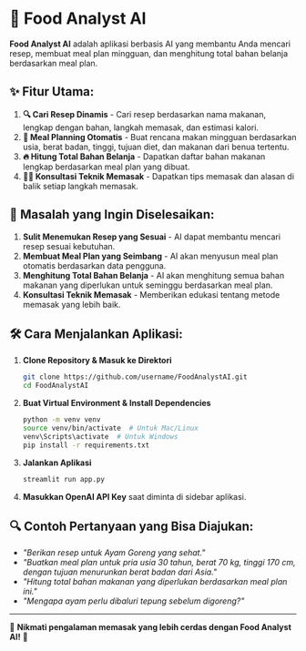 # 🍜 Food Analyst AI
**Food Analyst AI** adalah aplikasi berbasis AI yang membantu Anda mencari resep, membuat meal plan mingguan, dan menghitung total bahan belanja berdasarkan meal plan.

## ✨ Fitur Utama:
1. **🔍 Cari Resep Dinamis** - Cari resep berdasarkan nama makanan, lengkap dengan bahan, langkah memasak, dan estimasi kalori.
2. **📅 Meal Planning Otomatis** - Buat rencana makan mingguan berdasarkan usia, berat badan, tinggi, tujuan diet, dan makanan dari benua tertentu.
3. **🔥 Hitung Total Bahan Belanja** - Dapatkan daftar bahan makanan lengkap berdasarkan meal plan yang dibuat.
4. **🧑‍🍳 Konsultasi Teknik Memasak** - Dapatkan tips memasak dan alasan di balik setiap langkah memasak.

## 📌 Masalah yang Ingin Diselesaikan:
1. **Sulit Menemukan Resep yang Sesuai** - AI dapat membantu mencari resep sesuai kebutuhan.
2. **Membuat Meal Plan yang Seimbang** - AI akan menyusun meal plan otomatis berdasarkan data pengguna.
3. **Menghitung Total Bahan Belanja** - AI akan menghitung semua bahan makanan yang diperlukan untuk seminggu berdasarkan meal plan.
4. **Konsultasi Teknik Memasak** - Memberikan edukasi tentang metode memasak yang lebih baik.

## 🛠 Cara Menjalankan Aplikasi:
1. **Clone Repository & Masuk ke Direktori**
   ```bash
   git clone https://github.com/username/FoodAnalystAI.git
   cd FoodAnalystAI
   ```
2. **Buat Virtual Environment & Install Dependencies**
   ```bash
   python -m venv venv
   source venv/bin/activate  # Untuk Mac/Linux
   venv\Scripts\activate  # Untuk Windows
   pip install -r requirements.txt
   ```
3. **Jalankan Aplikasi**
   ```bash
   streamlit run app.py
   ```
4. **Masukkan OpenAI API Key** saat diminta di sidebar aplikasi.

## 🔍 Contoh Pertanyaan yang Bisa Diajukan:
- *"Berikan resep untuk Ayam Goreng yang sehat."*
- *"Buatkan meal plan untuk pria usia 30 tahun, berat 70 kg, tinggi 170 cm, dengan tujuan menurunkan berat badan dari Asia."*
- *"Hitung total bahan makanan yang diperlukan berdasarkan meal plan ini."*
- *"Mengapa ayam perlu dibaluri tepung sebelum digoreng?"*

---

🚀 **Nikmati pengalaman memasak yang lebih cerdas dengan Food Analyst AI!** 🚀
